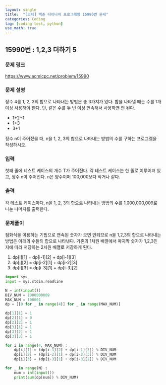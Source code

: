 ```yaml
---
layout: single
title:  "[코테] 백준 다이나믹 프로그래밍 15990번 문제"
categories: Coding
tag: [coding test, python]
use_math: true
---
```


## 15990번 : 1,2,3 더하기 5
### 문제 링크
<https://www.acmicpc.net/problem/15990>

### 문제 설명
정수 4를 1, 2, 3의 합으로 나타내는 방법은 총 3가지가 있다. 합을 나타낼 때는 수를 1개 이상 사용해야 한다. 단, 같은 수를 두 번 이상 연속해서 사용하면 안 된다.

- 1+2+1
- 1+3
- 3+1

정수 n이 주어졌을 때, n을 1, 2, 3의 합으로 나타내는 방법의 수를 구하는 프로그램을 작성하시오.

### 입력
첫째 줄에 테스트 케이스의 개수 T가 주어진다. 각 테스트 케이스는 한 줄로 이루어져 있고, 정수 n이 주어진다. n은 양수이며 100,000보다 작거나 같다.

### 출력
각 테스트 케이스마다, n을 1, 2, 3의 합으로 나타내는 방법의 수를 1,000,000,009로 나눈 나머지를 출력한다.

### 문제풀이
점화식을 이용하는 기법으로 연속된 숫자가 오면 안되므로 n을 1,2,3의 합으로 나타내는 방법은 아래의 수들의 합으로 나타낸다.
기존의 1차원 배열에서 마지막 숫자가 1,2,3인지에 따라 저장하는 2차원 배열로 저장하게 된다.

1. dp[i][1] = dp[i-1][2] + dp[i-1][3]
2. dp[i][2] = dp[i-2][1] + dp[i-2][3]
3. dp[i][3] = dp[i-3][1] + dp[i-3][2]


```python
import sys
input = sys.stdin.readline

N = int(input())
DIV_NUM = 1000000009
MAX_NUM = 100001
dp = [[0 for _ in range(4)] for _ in range(MAX_NUM)]    

dp[1][1] = 1
dp[2][1] = 0
dp[2][2] = 1
dp[3][1] = 1
dp[3][2] = 1
dp[3][3] = 1

for i in range(4, MAX_NUM) :
    dp[i][1] = (dp[i-1][2] + dp[i-1][3]) % DIV_NUM
    dp[i][2] = (dp[i-2][1] + dp[i-2][3]) % DIV_NUM
    dp[i][3] = (dp[i-3][1] + dp[i-3][2]) % DIV_NUM

for _ in range(N) :
    num = int(input())
    print(sum(dp[num]) % DIV_NUM)
```
